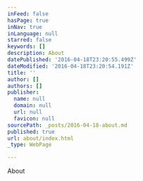 ```yaml
---
inFeed: false
hasPage: true
inNav: true
inLanguage: null
starred: false
keywords: []
description: About
datePublished: '2016-04-18T23:20:55.499Z'
dateModified: '2016-04-18T23:20:54.191Z'
title: ''
author: []
authors: []
publisher:
  name: null
  domain: null
  url: null
  favicon: null
sourcePath: _posts/2016-04-18-about.md
published: true
url: about/index.html
_type: WebPage

---
```

About